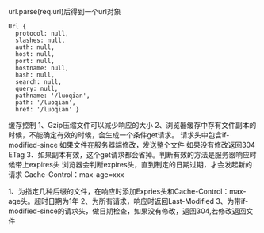 url.parse(req.url)后得到一个url对象
```
Url {
  protocol: null,
  slashes: null,
  auth: null,
  host: null,
  port: null,
  hostname: null,
  hash: null,
  search: null,
  query: null,
  pathname: '/luoqian',
  path: '/luoqian',
  href: '/luoqian' }

```

缓存控制
1、Gzip压缩文件可以减少响应的大小
2、浏览器缓存中存有文件副本的时候，不能确定有效的时候，会生成一个条件get请求。
  请求头中包含if-modified-since
  如果文件在服务器端修改，发送整个文件
  如果没有修改返回304
  ETag
3、如果副本有效，这个get请求都会省掉。判断有效的方法是服务器响应时候带上expires头
  浏览器会判断expires头，直到制定的日期过期，才会发起新的请求
  Cache-Control：max-age=xxx

1、为指定几种后缀的文件，在响应时添加Expries头和Cache-Control：max-age头。超时日期为1年
2、为所有请求，响应时返回Last-Modified
3、为带if-modified-since的请求头，做日期检查，如果没有修改，返回304,若修改返回文件

